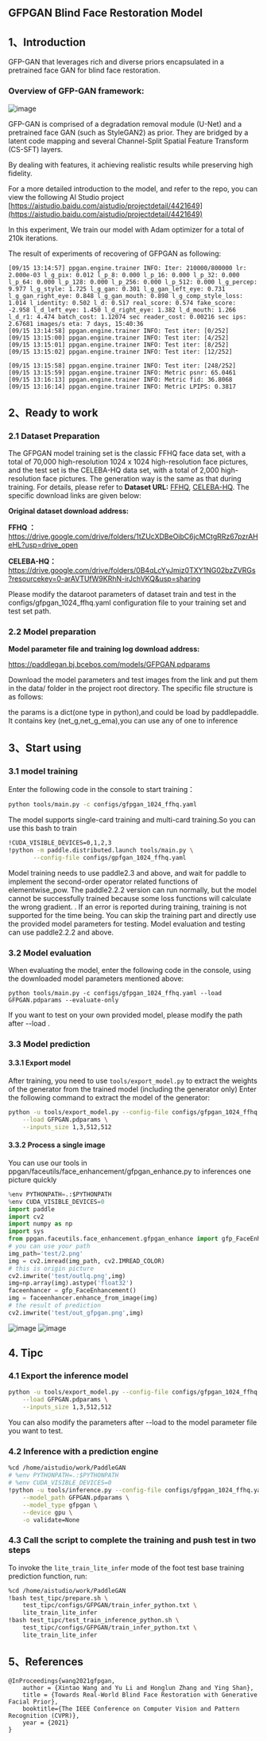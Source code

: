 ## GFPGAN Blind Face Restoration Model


## 1、Introduction

GFP-GAN that leverages rich and diverse priors encapsulated in a pretrained face GAN for blind face restoration.
### Overview of GFP-GAN framework:

![image](https://user-images.githubusercontent.com/73787862/191736718-72f5aa09-d7a9-490b-b1f8-b609208d4654.png)

GFP-GAN is comprised of a degradation removal
module (U-Net) and a pretrained face GAN (such as StyleGAN2) as prior. They are bridged by a latent code
mapping and several Channel-Split Spatial Feature Transform (CS-SFT) layers.

By dealing with features, it achieving realistic results while preserving high fidelity.

For a more detailed introduction to the model, and refer to the repo, you can view the following AI Studio project
[https://aistudio.baidu.com/aistudio/projectdetail/4421649](https://aistudio.baidu.com/aistudio/projectdetail/4421649)

In this experiment, We train
our model with Adam optimizer for a total of 210k iterations.

The result of experiments of recovering of GFPGAN as following:

```
[09/15 13:14:57] ppgan.engine.trainer INFO: Iter: 210000/800000 lr: 2.000e-03 l_g_pix: 0.012 l_p_8: 0.000 l_p_16: 0.000 l_p_32: 0.000 l_p_64: 0.000 l_p_128: 0.000 l_p_256: 0.000 l_p_512: 0.000 l_g_percep: 9.977 l_g_style: 1.725 l_g_gan: 0.301 l_g_gan_left_eye: 0.731 l_g_gan_right_eye: 0.848 l_g_gan_mouth: 0.898 l_g_comp_style_loss: 1.014 l_identity: 0.502 l_d: 0.517 real_score: 0.574 fake_score: -2.958 l_d_left_eye: 1.450 l_d_right_eye: 1.382 l_d_mouth: 1.266 l_d_r1: 4.474 batch_cost: 1.12074 sec reader_cost: 0.00216 sec ips: 2.67681 images/s eta: 7 days, 15:40:36
[09/15 13:14:58] ppgan.engine.trainer INFO: Test iter: [0/252]
[09/15 13:15:00] ppgan.engine.trainer INFO: Test iter: [4/252]
[09/15 13:15:01] ppgan.engine.trainer INFO: Test iter: [8/252]
[09/15 13:15:02] ppgan.engine.trainer INFO: Test iter: [12/252]

[09/15 13:15:58] ppgan.engine.trainer INFO: Test iter: [248/252]
[09/15 13:15:59] ppgan.engine.trainer INFO: Metric psnr: 65.0461
[09/15 13:16:13] ppgan.engine.trainer INFO: Metric fid: 36.8068
[09/15 13:16:14] ppgan.engine.trainer INFO: Metric LPIPS: 0.3817
```

## 2、Ready to work

### 2.1 Dataset Preparation

The GFPGAN model training set is the classic FFHQ face data set,
with a total of 70,000 high-resolution 1024 x 1024 high-resolution face pictures,
and the test set is the CELEBA-HQ data set, with a total of 2,000 high-resolution face pictures. The generation way is the same as that during training.
For details, please refer to **Dataset URL:** [FFHQ](https://github.com/NVlabs/ffhq-dataset), [CELEBA-HQ](https://github.com/tkarras/progressive_growing_of_gans).
The specific download links are given below:

**Original dataset download address:**

**FFHQ ：**           https://drive.google.com/drive/folders/1tZUcXDBeOibC6jcMCtgRRz67pzrAHeHL?usp=drive_open

**CELEBA-HQ：** https://drive.google.com/drive/folders/0B4qLcYyJmiz0TXY1NG02bzZVRGs?resourcekey=0-arAVTUfW9KRhN-irJchVKQ&usp=sharing


Please modify the dataroot parameters of dataset train and test in the configs/gfpgan_1024_ffhq.yaml configuration file to your training set and test set path.


### 2.2 Model preparation

**Model parameter file and training log download address:**

https://paddlegan.bj.bcebos.com/models/GFPGAN.pdparams

Download the model parameters and test images from the link and put them in the data/ folder in the project root directory. The specific file structure is as follows:

the params is a dict(one type in python),and could be load by paddlepaddle. It contains key (net_g,net_g_ema),you can use any of one to inference

## 3、Start using

### 3.1 model training

Enter the following code in the console to start training：

 ```bash
 python tools/main.py -c configs/gfpgan_1024_ffhq.yaml
 ```

The model supports single-card training and multi-card training.So you can use this bash to train

 ```bash
!CUDA_VISIBLE_DEVICES=0,1,2,3
!python -m paddle.distributed.launch tools/main.py \
        --config-file configs/gpfgan_1024_ffhq.yaml
 ```

Model training needs to use paddle2.3 and above, and wait for paddle to implement the second-order operator related functions of elementwise_pow. The paddle2.2.2 version can run normally, but the model cannot be successfully trained because some loss functions will calculate the wrong gradient. . If an error is reported during training, training is not supported for the time being. You can skip the training part and directly use the provided model parameters for testing. Model evaluation and testing can use paddle2.2.2 and above.



### 3.2 Model evaluation

When evaluating the model, enter the following code in the console, using the downloaded model parameters mentioned above:

 ```shell
python tools/main.py -c configs/gfpgan_1024_ffhq.yaml --load GFPGAN.pdparams --evaluate-only
 ```

If you want to test on your own provided model, please modify the path after --load .



### 3.3 Model prediction

#### 3.3.1 Export model

After training, you need to use ``tools/export_model.py`` to extract the weights of the generator from the trained model (including the generator only)
Enter the following command to extract the model of the generator:

```bash
python -u tools/export_model.py --config-file configs/gfpgan_1024_ffhq.yaml \
    --load GFPGAN.pdparams \
    --inputs_size 1,3,512,512
```


#### 3.3.2 Process a single image

You can use our tools in ppgan/faceutils/face_enhancement/gfpgan_enhance.py to inferences one picture quickly
```python
%env PYTHONPATH=.:$PYTHONPATH
%env CUDA_VISIBLE_DEVICES=0
import paddle
import cv2
import numpy as np
import sys
from ppgan.faceutils.face_enhancement.gfpgan_enhance import gfp_FaceEnhancement
# you can use your path
img_path='test/2.png'
img = cv2.imread(img_path, cv2.IMREAD_COLOR)
# this is origin picture
cv2.imwrite('test/outlq.png',img)
img=np.array(img).astype('float32')
faceenhancer = gfp_FaceEnhancement()
img = faceenhancer.enhance_from_image(img)
# the result of prediction
cv2.imwrite('test/out_gfpgan.png',img)
```

![image](https://user-images.githubusercontent.com/73787862/191741112-b813a02c-6b19-4591-b80d-0bf5ce8ad07e.png)
![image](https://user-images.githubusercontent.com/73787862/191741242-1f365048-ba25-450f-8abc-76e74d8786f8.png)




## 4. Tipc

### 4.1 Export the inference model

```bash
python -u tools/export_model.py --config-file configs/gfpgan_1024_ffhq.yaml \
    --load GFPGAN.pdparams \
    --inputs_size 1,3,512,512
```

You can also modify the parameters after --load to the model parameter file you want to test.



### 4.2 Inference with a prediction engine

```bash
%cd /home/aistudio/work/PaddleGAN
# %env PYTHONPATH=.:$PYTHONPATH
# %env CUDA_VISIBLE_DEVICES=0
!python -u tools/inference.py --config-file configs/gfpgan_1024_ffhq.yaml \
    --model_path GFPGAN.pdparams \
    --model_type gfpgan \
    --device gpu \
    -o validate=None
```


### 4.3 Call the script to complete the training and push test in two steps

To invoke the `lite_train_lite_infer` mode of the foot test base training prediction function, run:

```bash
%cd /home/aistudio/work/PaddleGAN
!bash test_tipc/prepare.sh \
    test_tipc/configs/GFPGAN/train_infer_python.txt \
    lite_train_lite_infer
!bash test_tipc/test_train_inference_python.sh \
    test_tipc/configs/GFPGAN/train_infer_python.txt \
    lite_train_lite_infer
```



## 5、References

```
@InProceedings{wang2021gfpgan,
    author = {Xintao Wang and Yu Li and Honglun Zhang and Ying Shan},
    title = {Towards Real-World Blind Face Restoration with Generative Facial Prior},
    booktitle={The IEEE Conference on Computer Vision and Pattern Recognition (CVPR)},
    year = {2021}
}
```
